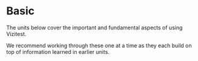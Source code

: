# Basic
The units below cover the important and fundamental aspects of using Vizitest.

We recommend working through these one at a time as they each build on top of information learned in earlier units.
